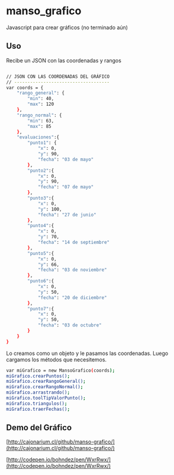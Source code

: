 # manso_grafico
Javascript para crear gráficos (no terminado aún)

Uso
--------------------------
Recibe un JSON con las coordenadas y rangos


```sh

// JSON CON LAS COORDENADAS DEL GRÁFICO
// ------------------------------------
var coords = {
	"rango_general": {
		"min": 40,
		"max": 120
	},
	"rango_normal": {
		"min": 63,
		"max": 85
	},
	"evaluaciones":{
		"punto1": {
			"x": 0,
			"y": 90,
			"fecha": "03 de mayo"
		},
		"punto2":{
			"x": 0,
			"y": 90,
			"fecha": "07 de mayo"
		},
		"punto3":{
			"x": 0,
			"y": 100,
			"fecha": "27 de junio"
		},
		"punto4":{
			"x": 0,
			"y": 70,
			"fecha": "14 de septiembre"
		},
		"punto5":{
			"x": 0,
			"y": 66,
			"fecha": "03 de noviembre"
		},
		"punto6":{
			"x": 0,
			"y": 50,
			"fecha": "20 de diciembre"
		},
		"punto7":{
			"x": 0,
			"y": 50,
			"fecha": "03 de octubre"
		}
	}
}

```

Lo creamos como un objeto y le pasamos las coordenadas. Luego cargamos los métodos que necesitemos.

```sh
var miGrafico = new MansoGrafico(coords);
miGrafico.crearPuntos();
miGrafico.crearRangoGeneral();
miGrafico.crearRangoNormal();
miGrafico.arrastrando();
miGrafico.toolTipValorPunto();
miGrafico.triangulos();
miGrafico.traerFechas();

```

Demo del Gráfico
---------------------
[http://cajonarium.cl/github/manso-grafico/](http://cajonarium.cl/github/manso-grafico/)

[http://codepen.io/bohndez/pen/WxrRwx/](http://codepen.io/bohndez/pen/WxrRwx/)

